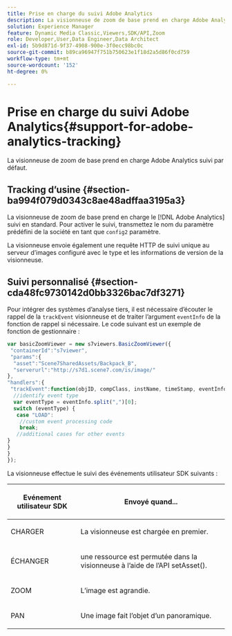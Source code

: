 ```yaml
---
title: Prise en charge du suivi Adobe Analytics
description: La visionneuse de zoom de base prend en charge Adobe Analytics suivi par défaut.
solution: Experience Manager
feature: Dynamic Media Classic,Viewers,SDK/API,Zoom
role: Developer,User,Data Engineer,Data Architect
exl-id: 5b9d871d-9f37-4908-900e-3f0ecc98bc0c
source-git-commit: b89ca96947f751b750623e1f18d2a5d86f0cd759
workflow-type: tm+mt
source-wordcount: '152'
ht-degree: 0%

---
```


# Prise en charge du suivi Adobe Analytics{#support-for-adobe-analytics-tracking}

La visionneuse de zoom de base prend en charge Adobe Analytics suivi par défaut.

## Tracking d’usine {#section-ba994f079d0343c8ae48adffaa3195a3}

La visionneuse de zoom de base prend en charge le [!DNL Adobe Analytics] suivi en standard. Pour activer le suivi, transmettez le nom du paramètre prédéfini de la société en tant que `config2` paramètre.

La visionneuse envoie également une requête HTTP de suivi unique au serveur d’images configuré avec le type et les informations de version de la visionneuse.

## Suivi personnalisé {#section-cda48fc9730142d0bb3326bac7df3271}

Pour intégrer des systèmes d’analyse tiers, il est nécessaire d’écouter le rappel de la `trackEvent` visionneuse et de traiter l’argument `eventInfo` de la fonction de rappel si nécessaire. Le code suivant est un exemple de fonction de gestionnaire :

```javascript {.line-numbers}
var basicZoomViewer = new s7viewers.BasicZoomViewer({ 
 "containerId":"s7viewer", 
 "params":{ 
  "asset":"Scene7SharedAssets/Backpack_B", 
  "serverurl":"http://s7d1.scene7.com/is/image/" 
}, 
"handlers":{ 
 "trackEvent":function(objID, compClass, instName, timeStamp, eventInfo) { 
  //identify event type 
  var eventType = eventInfo.split(",")[0]; 
  switch (eventType) { 
   case "LOAD": 
    //custom event processing code 
    break; 
   //additional cases for other events 
} 
} 
} 
});
```

La visionneuse effectue le suivi des événements utilisateur SDK suivants :

<table id="table_5D090E6614974D968E1A93B5727D859C"> 
 <thead> 
  <tr> 
   <th colname="col1" class="entry"> <p>Evénement utilisateur SDK </p> </th> 
   <th colname="col2" class="entry"> <p>Envoyé quand... </p> </th> 
  </tr> 
 </thead>
 <tbody> 
  <tr> 
   <td colname="col1"> <p> <span class="codeph"> CHARGER </span> </p> </td> 
   <td colname="col2"> <p>La visionneuse est chargée en premier. </p> </td> 
  </tr> 
  <tr> 
   <td colname="col1"> <p> <span class="codeph"> ÉCHANGER </span> </p> </td> 
   <td colname="col2"> <p>une ressource est permutée dans la visionneuse à l’aide de l’API <span class="codeph"> setAsset(). </span> </p> </td> 
  </tr> 
  <tr> 
   <td colname="col1"> <p> <span class="codeph"> ZOOM </span> </p> </td> 
   <td colname="col2"> <p> L’image est agrandie. </p> </td> 
  </tr> 
  <tr> 
   <td colname="col1"> <p> <span class="codeph"> PAN </span> </p> </td> 
   <td colname="col2"> <p>Une image fait l’objet d’un panoramique. </p> </td> 
  </tr> 
 </tbody> 
</table>
